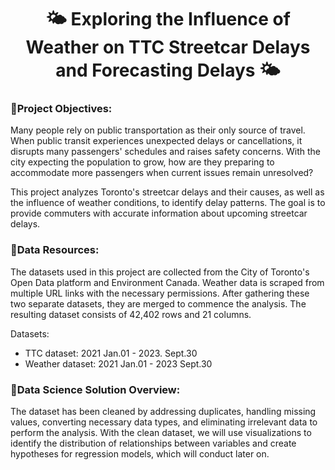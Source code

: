 <div align="center">
  <h1>🌤️ Exploring the Influence of Weather on TTC Streetcar Delays and Forecasting Delays 🌤️</h1>
</div>

### **🚂Project Objectives:**


Many people rely on public transportation as their only source of travel. When public transit experiences unexpected delays or cancellations, it disrupts many passengers' schedules and raises safety concerns. With the city expecting the population to grow, how are they preparing to accommodate more passengers when current issues remain unresolved?

This project analyzes Toronto's streetcar delays and their causes, as well as the influence of weather conditions, to identify delay patterns. The goal is to provide commuters with accurate information about upcoming streetcar delays.

### **🚂Data Resources:**

The datasets used in this project are collected from the City of Toronto's Open Data platform and Environment Canada. Weather data is scraped from multiple URL links with the necessary permissions. After gathering these two separate datasets, they are merged to commence the analysis. The resulting dataset consists of 42,402 rows and 21 columns.

Datasets: 
- TTC dataset: 2021 Jan.01 - 2023. Sept.30
- Weather dataset: 2021 Jan.01 - 2023 Sept.30

### **🚂Data Science Solution Overview:**

The dataset has been cleaned by addressing duplicates, handling missing values, converting necessary data types, and eliminating irrelevant data to perform the analysis. With the clean dataset, we will use visualizations to identify the distribution of relationships between variables and create hypotheses for regression models, which will conduct later on.
